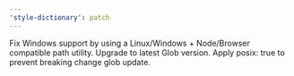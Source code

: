 ```yaml
---
'style-dictionary': patch
---
```


Fix Windows support by using a Linux/Windows + Node/Browser compatible path utility. Upgrade to latest Glob version. Apply posix: true to prevent breaking change glob update.
